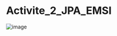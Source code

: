 # Activite_2_JPA_EMSI

![image](https://github.com/user-attachments/assets/7cc572e5-80ce-42a9-8f75-4432c34b937a)

